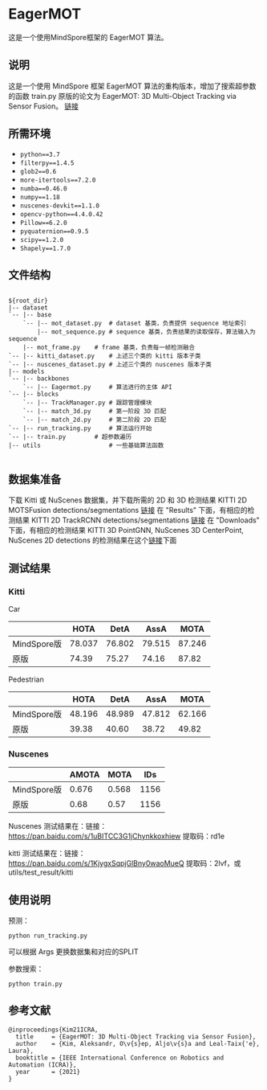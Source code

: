 # EagerMOT

这是一个使用MindSpore框架的 EagerMOT 算法。

## 说明

这是一个使用 MindSpore 框架 EagerMOT 算法的重构版本，增加了搜索超参数的函数 train.py
原版的论文为 EagerMOT: 3D Multi-Object Tracking via Sensor Fusion。 [链接](https://github.com/aleksandrkim61/EagerMOT)

## 所需环境

- `python==3.7`
- `filterpy==1.4.5`
- `glob2==0.6`
- `more-itertools==7.2.0`
- `numba==0.46.0`
- `numpy==1.18`
- `nuscenes-devkit==1.1.0`
- `opencv-python==4.4.0.42`
- `Pillow==6.2.0`
- `pyquaternion==0.9.5`
- `scipy==1.2.0`
- `Shapely==1.7.0`

## 文件结构

```

${root_dir}
|-- dataset
`-- |-- base
    `-- |-- mot_dataset.py  # dataset 基类，负责提供 sequence 地址索引
        |-- mot_sequence.py # sequence 基类，负责结果的读取保存，算法输入为 sequence
	|-- mot_frame.py    # frame 基类，负责每一帧检测融合
`-- |-- kitti_dataset.py    # 上述三个类的 kitti 版本子类
`-- |-- nuscenes_dataset.py # 上述三个类的 nuscenes 版本子类
|-- models
`-- |-- backbones
    `-- |-- Eagermot.py	    # 算法进行的主体 API
`-- |-- blocks
    `-- |-- TrackManager.py # 跟踪管理模块
    `-- |-- match_3d.py     # 第一阶段 3D 匹配
    `-- |-- match_2d.py     # 第二阶段 2D 匹配
`-- |-- run_tracking.py     # 算法运行开始
`-- |-- train.py 	    # 超参数遍历
|-- utils                   # 一些基础算法函数


```

## 数据集准备

下载 Kitti 或 NuScenes 数据集，并下载所需的 2D 和 3D 检测结果
KITTI 2D MOTSFusion detections/segmentations [链接](https://github.com/tobiasfshr/MOTSFusion) 在 "Results" 下面，有相应的检测结果
KITTI 2D TrackRCNN detections/segmentations [链接](https://www.vision.rwth-aachen.de/page/mots) 在 "Downloads" 下面，有相应的检测结果
KITTI 3D PointGNN, NuScenes 3D CenterPoint, NuScenes 2D detections 的检测结果在这个[链接](https://drive.google.com/drive/folders/1MpAa9YErhAZNEJjIrC4Ky21YfNj2jatM)下面

## 测试结果

### Kitti

Car

| | HOTA   | DetA   | AssA   | MOTA   |
| ----- | ------ | ------ | ------ | ------ |
|MindSpore版| 78.037 | 76.802 | 79.515 | 87.246 |
| 原版 |74.39|75.27|74.16|87.82|

Pedestrian

| | HOTA   | DetA   | AssA   | MOTA   |
| ----- | ------ | ------ | ------ | ------ |
|MindSpore版| 48.196 | 48.989 | 47.812 | 62.166 |
|原版|39.38|40.60|38.72|49.82|

### Nuscenes

| | AMOTA | MOTA | IDs  |
| ----- | ----- | ----- | ---- |
|MindSpore版| 0.676 | 0.568| 1156 |
|原版|0.68|0.57|1156|

Nuscenes 测试结果在：链接：https://pan.baidu.com/s/1uBITCC3G1jChynkkoxhiew 提取码：rd1e

kitti 测试结果在：链接：https://pan.baidu.com/s/1KjygxSqpjGlBny0waoMueQ 提取码：2lvf，或 utils/test_result/kitti

## 使用说明

预测：
```
python run_tracking.py
```
可以根据 Args 更换数据集和对应的SPLIT


参数搜索：
```
python train.py
```
## 参考文献

```
@inproceedings{Kim21ICRA,
  title     = {EagerMOT: 3D Multi-Object Tracking via Sensor Fusion},
  author    = {Kim, Aleksandr, O\v{s}ep, Aljo\v{s}a and Leal-Taix{'e}, Laura},
  booktitle = {IEEE International Conference on Robotics and Automation (ICRA)},
  year      = {2021}
}
```
